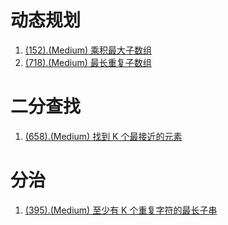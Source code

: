 # 动态规划

1. [(152).(Medium) 乘积最大子数组][152]
2. [(718).(Medium) 最长重复子数组][718]

# 二分查找

1. [(658).(Medium) 找到 K 个最接近的元素][658]

# 分治

1. [(395).(Medium) 至少有 K 个重复字符的最长子串][395]


[152]: ../dynamicprogramming/E152_Medium_MaximumProductSubarray.java
[718]: ../dynamicprogramming/E718_Medium_MaximumLengthOfRepeatedSubarray.java
[658]: ../binarysearch/E658_Medium_FindKClosestElements.java
[395]: ../partition/E395_Medium_LongestSubstringAtLeastKRepeatingCharacters.java